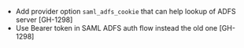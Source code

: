 * Add provider option `saml_adfs_cookie` that can help lookup of ADFS server [GH-1298]
* Use Bearer token in SAML ADFS auth flow instead the old one [GH-1298]
